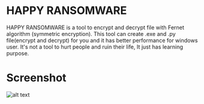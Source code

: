 # HAPPY RANSOMWARE

HAPPY RANSOMWARE is a tool to encrypt and decrypt file with Fernet algorithm (symmetric encryption).
This tool can create .exe and .py file(encrypt and decrypt) for you and it has better performance for windows user.
It's not a tool to hurt people and ruin their life, It just has learning purpose.


# Screenshot

![alt text]()

